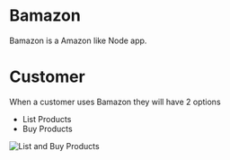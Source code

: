 # Bamazon
Bamazon is a Amazon like Node app.

# Customer
When a customer uses Bamazon they will have 2 options
* List Products
* Buy Products

![List and Buy Products](https://michaeldillie.github.io/bamazon/customerGif.gif)